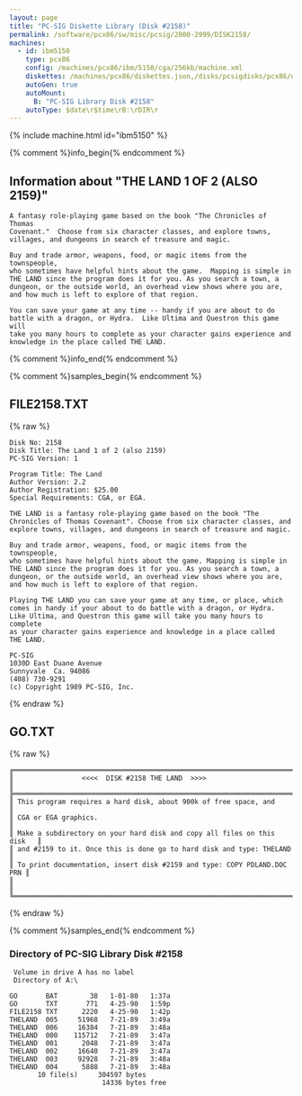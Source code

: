 ```yaml
---
layout: page
title: "PC-SIG Diskette Library (Disk #2158)"
permalink: /software/pcx86/sw/misc/pcsig/2000-2999/DISK2158/
machines:
  - id: ibm5150
    type: pcx86
    config: /machines/pcx86/ibm/5150/cga/256kb/machine.xml
    diskettes: /machines/pcx86/diskettes.json,/disks/pcsigdisks/pcx86/diskettes.json
    autoGen: true
    autoMount:
      B: "PC-SIG Library Disk #2158"
    autoType: $date\r$time\rB:\rDIR\r
---
```


{% include machine.html id="ibm5150" %}

{% comment %}info_begin{% endcomment %}

## Information about "THE LAND 1 OF 2 (ALSO 2159)"

    A fantasy role-playing game based on the book "The Chronicles of Thomas
    Covenant."  Choose from six character classes, and explore towns,
    villages, and dungeons in search of treasure and magic.
    
    Buy and trade armor, weapons, food, or magic items from the townspeople,
    who sometimes have helpful hints about the game.  Mapping is simple in
    THE LAND since the program does it for you. As you search a town, a
    dungeon, or the outside world, an overhead view shows where you are,
    and how much is left to explore of that region.
    
    You can save your game at any time -- handy if you are about to do
    battle with a dragon, or Hydra.  Like Ultima and Questron this game will
    take you many hours to complete as your character gains experience and
    knowledge in the place called THE LAND.
{% comment %}info_end{% endcomment %}

{% comment %}samples_begin{% endcomment %}

## FILE2158.TXT

{% raw %}
```
Disk No: 2158                                                           
Disk Title: The Land 1 of 2 (also 2159)                                 
PC-SIG Version: 1                                                       
                                                                        
Program Title: The Land                                                 
Author Version: 2.2                                                     
Author Registration: $25.00                                             
Special Requirements: CGA, or EGA.                                      
                                                                        
THE LAND is a fantasy role-playing game based on the book "The          
Chronicles of Thomas Covenant". Choose from six character classes, and  
explore towns, villages, and dungeons in search of treasure and magic.  
                                                                        
Buy and trade armor, weapons, food, or magic items from the townspeople,
who sometimes have helpful hints about the game. Mapping is simple in  
THE LAND since the program does it for you. As you search a town, a     
dungeon, or the outside world, an overhead view shows where you are,    
and how much is left to explore of that region.                         
                                                                        
Playing THE LAND you can save your game at any time, or place, which    
comes in handy if your about to do battle with a dragon, or Hydra.      
Like Ultima, and Questron this game will take you many hours to complete
as your character gains experience and knowledge in a place called      
THE LAND.                                                               
                                                                        
PC-SIG                                                                  
1030D East Duane Avenue                                                 
Sunnyvale  Ca. 94086                                                    
(408) 730-9291                                                          
(c) Copyright 1989 PC-SIG, Inc.                                         
```
{% endraw %}

## GO.TXT

{% raw %}
```
╔═════════════════════════════════════════════════════════════════════════╗
║                 <<<<  DISK #2158 THE LAND  >>>>                         ║
╠═════════════════════════════════════════════════════════════════════════╣
║ This program requires a hard disk, about 900k of free space, and        ║
║ CGA or EGA graphics.                                                    ║
║ Make a subdirectory on your hard disk and copy all files on this disk   ║
║ and #2159 to it. Once this is done go to hard disk and type: THELAND    ║
║ To print documentation, insert disk #2159 and type: COPY PDLAND.DOC PRN ║
║                                                                         ║
╚═════════════════════════════════════════════════════════════════════════╝
```
{% endraw %}

{% comment %}samples_end{% endcomment %}

### Directory of PC-SIG Library Disk #2158

     Volume in drive A has no label
     Directory of A:\

    GO       BAT        38   1-01-80   1:37a
    GO       TXT       771   4-25-90   1:59p
    FILE2158 TXT      2220   4-25-90   1:42p
    THELAND  005     51968   7-21-89   3:49a
    THELAND  006     16384   7-21-89   3:48a
    THELAND  000    115712   7-21-89   3:47a
    THELAND  001      2048   7-21-89   3:47a
    THELAND  002     16640   7-21-89   3:47a
    THELAND  003     92928   7-21-89   3:48a
    THELAND  004      5888   7-21-89   3:48a
           10 file(s)     304597 bytes
                           14336 bytes free
